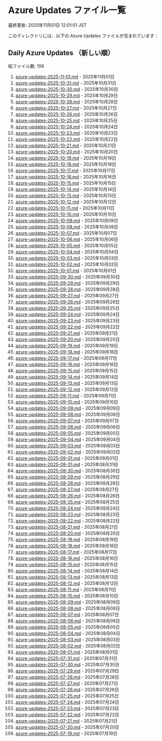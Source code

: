 # Azure Updates ファイル一覧

最終更新: 2025年11月01日 12:01:01 JST

このディレクトリには、以下の Azure Updates ファイルが含まれています：

## Daily Azure Updates （新しい順）

総ファイル数: 106

1. [azure-updates-2025-11-01.md](./azure-updates-2025-11-01.md) - 2025年11月01日
2. [azure-updates-2025-10-31.md](./azure-updates-2025-10-31.md) - 2025年10月31日
3. [azure-updates-2025-10-30.md](./azure-updates-2025-10-30.md) - 2025年10月30日
4. [azure-updates-2025-10-29.md](./azure-updates-2025-10-29.md) - 2025年10月29日
5. [azure-updates-2025-10-28.md](./azure-updates-2025-10-28.md) - 2025年10月28日
6. [azure-updates-2025-10-27.md](./azure-updates-2025-10-27.md) - 2025年10月27日
7. [azure-updates-2025-10-26.md](./azure-updates-2025-10-26.md) - 2025年10月26日
8. [azure-updates-2025-10-25.md](./azure-updates-2025-10-25.md) - 2025年10月25日
9. [azure-updates-2025-10-24.md](./azure-updates-2025-10-24.md) - 2025年10月24日
10. [azure-updates-2025-10-23.md](./azure-updates-2025-10-23.md) - 2025年10月23日
11. [azure-updates-2025-10-22.md](./azure-updates-2025-10-22.md) - 2025年10月22日
12. [azure-updates-2025-10-21.md](./azure-updates-2025-10-21.md) - 2025年10月21日
13. [azure-updates-2025-10-20.md](./azure-updates-2025-10-20.md) - 2025年10月20日
14. [azure-updates-2025-10-19.md](./azure-updates-2025-10-19.md) - 2025年10月19日
15. [azure-updates-2025-10-18.md](./azure-updates-2025-10-18.md) - 2025年10月18日
16. [azure-updates-2025-10-17.md](./azure-updates-2025-10-17.md) - 2025年10月17日
17. [azure-updates-2025-10-16.md](./azure-updates-2025-10-16.md) - 2025年10月16日
18. [azure-updates-2025-10-15.md](./azure-updates-2025-10-15.md) - 2025年10月15日
19. [azure-updates-2025-10-14.md](./azure-updates-2025-10-14.md) - 2025年10月14日
20. [azure-updates-2025-10-13.md](./azure-updates-2025-10-13.md) - 2025年10月13日
21. [azure-updates-2025-10-12.md](./azure-updates-2025-10-12.md) - 2025年10月12日
22. [azure-updates-2025-10-11.md](./azure-updates-2025-10-11.md) - 2025年10月11日
23. [azure-updates-2025-10-10.md](./azure-updates-2025-10-10.md) - 2025年10月10日
24. [azure-updates-2025-10-09.md](./azure-updates-2025-10-09.md) - 2025年10月09日
25. [azure-updates-2025-10-08.md](./azure-updates-2025-10-08.md) - 2025年10月08日
26. [azure-updates-2025-10-07.md](./azure-updates-2025-10-07.md) - 2025年10月07日
27. [azure-updates-2025-10-06.md](./azure-updates-2025-10-06.md) - 2025年10月06日
28. [azure-updates-2025-10-05.md](./azure-updates-2025-10-05.md) - 2025年10月05日
29. [azure-updates-2025-10-04.md](./azure-updates-2025-10-04.md) - 2025年10月04日
30. [azure-updates-2025-10-03.md](./azure-updates-2025-10-03.md) - 2025年10月03日
31. [azure-updates-2025-10-02.md](./azure-updates-2025-10-02.md) - 2025年10月02日
32. [azure-updates-2025-10-01.md](./azure-updates-2025-10-01.md) - 2025年10月01日
33. [azure-updates-2025-09-30.md](./azure-updates-2025-09-30.md) - 2025年09月30日
34. [azure-updates-2025-09-29.md](./azure-updates-2025-09-29.md) - 2025年09月29日
35. [azure-updates-2025-09-28.md](./azure-updates-2025-09-28.md) - 2025年09月28日
36. [azure-updates-2025-09-27.md](./azure-updates-2025-09-27.md) - 2025年09月27日
37. [azure-updates-2025-09-26.md](./azure-updates-2025-09-26.md) - 2025年09月26日
38. [azure-updates-2025-09-25.md](./azure-updates-2025-09-25.md) - 2025年09月25日
39. [azure-updates-2025-09-24.md](./azure-updates-2025-09-24.md) - 2025年09月24日
40. [azure-updates-2025-09-23.md](./azure-updates-2025-09-23.md) - 2025年09月23日
41. [azure-updates-2025-09-22.md](./azure-updates-2025-09-22.md) - 2025年09月22日
42. [azure-updates-2025-09-21.md](./azure-updates-2025-09-21.md) - 2025年09月21日
43. [azure-updates-2025-09-20.md](./azure-updates-2025-09-20.md) - 2025年09月20日
44. [azure-updates-2025-09-19.md](./azure-updates-2025-09-19.md) - 2025年09月19日
45. [azure-updates-2025-09-18.md](./azure-updates-2025-09-18.md) - 2025年09月18日
46. [azure-updates-2025-09-17.md](./azure-updates-2025-09-17.md) - 2025年09月17日
47. [azure-updates-2025-09-16.md](./azure-updates-2025-09-16.md) - 2025年09月16日
48. [azure-updates-2025-09-15.md](./azure-updates-2025-09-15.md) - 2025年09月15日
49. [azure-updates-2025-09-14.md](./azure-updates-2025-09-14.md) - 2025年09月14日
50. [azure-updates-2025-09-13.md](./azure-updates-2025-09-13.md) - 2025年09月13日
51. [azure-updates-2025-09-12.md](./azure-updates-2025-09-12.md) - 2025年09月12日
52. [azure-updates-2025-09-11.md](./azure-updates-2025-09-11.md) - 2025年09月11日
53. [azure-updates-2025-09-10.md](./azure-updates-2025-09-10.md) - 2025年09月10日
54. [azure-updates-2025-09-09.md](./azure-updates-2025-09-09.md) - 2025年09月09日
55. [azure-updates-2025-09-08.md](./azure-updates-2025-09-08.md) - 2025年09月08日
56. [azure-updates-2025-09-07.md](./azure-updates-2025-09-07.md) - 2025年09月07日
57. [azure-updates-2025-09-06.md](./azure-updates-2025-09-06.md) - 2025年09月06日
58. [azure-updates-2025-09-05.md](./azure-updates-2025-09-05.md) - 2025年09月05日
59. [azure-updates-2025-09-04.md](./azure-updates-2025-09-04.md) - 2025年09月04日
60. [azure-updates-2025-09-03.md](./azure-updates-2025-09-03.md) - 2025年09月03日
61. [azure-updates-2025-09-02.md](./azure-updates-2025-09-02.md) - 2025年09月02日
62. [azure-updates-2025-09-01.md](./azure-updates-2025-09-01.md) - 2025年09月01日
63. [azure-updates-2025-08-31.md](./azure-updates-2025-08-31.md) - 2025年08月31日
64. [azure-updates-2025-08-30.md](./azure-updates-2025-08-30.md) - 2025年08月30日
65. [azure-updates-2025-08-29.md](./azure-updates-2025-08-29.md) - 2025年08月29日
66. [azure-updates-2025-08-28.md](./azure-updates-2025-08-28.md) - 2025年08月28日
67. [azure-updates-2025-08-27.md](./azure-updates-2025-08-27.md) - 2025年08月27日
68. [azure-updates-2025-08-26.md](./azure-updates-2025-08-26.md) - 2025年08月26日
69. [azure-updates-2025-08-25.md](./azure-updates-2025-08-25.md) - 2025年08月25日
70. [azure-updates-2025-08-24.md](./azure-updates-2025-08-24.md) - 2025年08月24日
71. [azure-updates-2025-08-23.md](./azure-updates-2025-08-23.md) - 2025年08月23日
72. [azure-updates-2025-08-22.md](./azure-updates-2025-08-22.md) - 2025年08月22日
73. [azure-updates-2025-08-21.md](./azure-updates-2025-08-21.md) - 2025年08月21日
74. [azure-updates-2025-08-20.md](./azure-updates-2025-08-20.md) - 2025年08月20日
75. [azure-updates-2025-08-19.md](./azure-updates-2025-08-19.md) - 2025年08月19日
76. [azure-updates-2025-08-18.md](./azure-updates-2025-08-18.md) - 2025年08月18日
77. [azure-updates-2025-08-17.md](./azure-updates-2025-08-17.md) - 2025年08月17日
78. [azure-updates-2025-08-16.md](./azure-updates-2025-08-16.md) - 2025年08月16日
79. [azure-updates-2025-08-15.md](./azure-updates-2025-08-15.md) - 2025年08月15日
80. [azure-updates-2025-08-14.md](./azure-updates-2025-08-14.md) - 2025年08月14日
81. [azure-updates-2025-08-13.md](./azure-updates-2025-08-13.md) - 2025年08月13日
82. [azure-updates-2025-08-12.md](./azure-updates-2025-08-12.md) - 2025年08月12日
83. [azure-updates-2025-08-11.md](./azure-updates-2025-08-11.md) - 2025年08月11日
84. [azure-updates-2025-08-10.md](./azure-updates-2025-08-10.md) - 2025年08月10日
85. [azure-updates-2025-08-09.md](./azure-updates-2025-08-09.md) - 2025年08月09日
86. [azure-updates-2025-08-08.md](./azure-updates-2025-08-08.md) - 2025年08月08日
87. [azure-updates-2025-08-07.md](./azure-updates-2025-08-07.md) - 2025年08月07日
88. [azure-updates-2025-08-06.md](./azure-updates-2025-08-06.md) - 2025年08月06日
89. [azure-updates-2025-08-05.md](./azure-updates-2025-08-05.md) - 2025年08月05日
90. [azure-updates-2025-08-04.md](./azure-updates-2025-08-04.md) - 2025年08月04日
91. [azure-updates-2025-08-03.md](./azure-updates-2025-08-03.md) - 2025年08月03日
92. [azure-updates-2025-08-02.md](./azure-updates-2025-08-02.md) - 2025年08月02日
93. [azure-updates-2025-08-01.md](./azure-updates-2025-08-01.md) - 2025年08月01日
94. [azure-updates-2025-07-31.md](./azure-updates-2025-07-31.md) - 2025年07月31日
95. [azure-updates-2025-07-30.md](./azure-updates-2025-07-30.md) - 2025年07月30日
96. [azure-updates-2025-07-29.md](./azure-updates-2025-07-29.md) - 2025年07月29日
97. [azure-updates-2025-07-28.md](./azure-updates-2025-07-28.md) - 2025年07月28日
98. [azure-updates-2025-07-27.md](./azure-updates-2025-07-27.md) - 2025年07月27日
99. [azure-updates-2025-07-26.md](./azure-updates-2025-07-26.md) - 2025年07月26日
100. [azure-updates-2025-07-25.md](./azure-updates-2025-07-25.md) - 2025年07月25日
101. [azure-updates-2025-07-24.md](./azure-updates-2025-07-24.md) - 2025年07月24日
102. [azure-updates-2025-07-23.md](./azure-updates-2025-07-23.md) - 2025年07月23日
103. [azure-updates-2025-07-22.md](./azure-updates-2025-07-22.md) - 2025年07月22日
104. [azure-updates-2025-07-21.md](./azure-updates-2025-07-21.md) - 2025年07月21日
105. [azure-updates-2025-07-20.md](./azure-updates-2025-07-20.md) - 2025年07月20日
106. [azure-updates-2025-07-19.md](./azure-updates-2025-07-19.md) - 2025年07月19日
